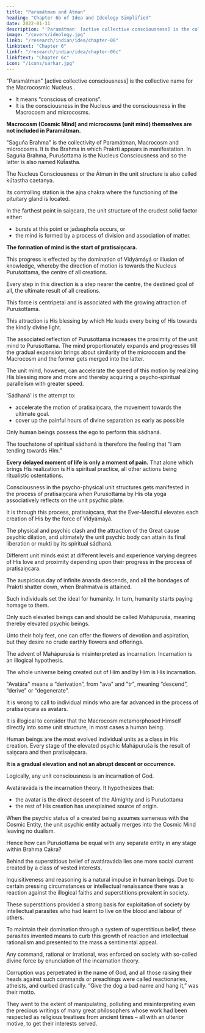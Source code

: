 ```yaml
---
title: "Paramátman and Atman"
heading: "Chapter 6b of Idea and Ideology Simplified"
date: 2022-01-31
description: "'Paramátman' [active collective consciousness] is the collective name for the Macrocosmic Nucleus"
image: "/covers/ideology.jpg"
linkb: "/research/indian/idea/chapter-06"
linkbtext: "Chapter 6"
linkf: "/research/indian/idea/chapter-06c"
linkftext: "Chapter 6c"
icon: "/icons/sarkar.jpg"
---
```



<!-- ## Paramátman and Atman -->

"Paramátman" [active collective consciousness] is the collective name for the Macrocosmic Nucleus.<!--  Puruśottama -->.

<!-- The resultant force of Prakrti bursts out from one of the vertices of the triangle of forces of Prakrti, and that this is the origin of creation. 

The mid-point of this triangle of forces from whose vertex the bursting occurred is Puruśottama. 

The mid-points of these triangles of forces having bursting vertices coincide, and hence Puruśottama is a singular entity. -->

<!-- Philosophers have defined  -->

<!-- , His prota yoga in saiṋcara and ota and prota yogas in pratisaiṋcara.  -->
- It means “conscious of creations”. 
- It is the consciousness in the Nucleus and the consciousness in the Macrocosm and microcosms.

**Macrocosm (Cosmic Mind) and microcosms (unit mind) themselves are not included in Paramátman.** 

"Saguńa Brahma" is the collectivity of Paramátman, Macrocosm and microcosms. It is the Brahma in which Prakrti appears in manifestation. In Saguńa Brahma, Puruśottama is the Nucleus Consciousness and so the latter is also named Kút́astha. 

The Nucleus Consciousness or the Átman in the unit structure is also called kút́astha caetanya.

Its controlling station is the ajna chakra <!-- middle point between the eyebrows, the place --> where the functioning of the pituitary gland is located.

<!-- Saiṋcara is movement away from the Nucleus – the Nucleus itself being the centre of Brahma Cakra, or the great cycle of creation. The force of saiṋcara is, therefore, centrifugal. Philosophy refers to this outward movement as domination by Avidyámáyá or illusion of ignorance. Under the effect of Avidyámáyá creation moves from the subtle to the gross, finally reaching the farthest point in saiṋcara where the crudest solid or kśititattva is formed – where the metamorphosed form of the citta possesses the maximum chemical affinity, with no possibility of any further reduction in the intermolecular and interatomic spaces. -->

In the farthest point in saiṋcara, the unit structure of the  crudest solid factor <!-- Depending on conditions,  --> either:
- bursts at this point or jad́asphot́a occurs, or
- the mind is formed by a process of division and association of matter. 

**The formation of mind is the start of pratisaiṋcara.** 

This progress is effected by the domination of Vidyámáyá or illusion of knowledge, whereby the direction of motion is towards the Nucleus Puruśottama, the centre of all creations. 

Every step in this direction is a step nearer the centre, the destined goal of all, the ultimate result of all creations. 

This force is centripetal and is associated with the growing attraction of Puruśottama. 

This attraction is His blessing by which He leads every being of His towards the kindly divine light. 

The associated reflection of Puruśottama increases the proximity of the unit mind to Puruśottama. The mind proportionately expands and progresses till the gradual expansion brings about similarity of the microcosm and the Macrocosm and the former gets merged into the latter. 

<!-- This process occurs in pratisaiṋcara under the centripetal force of attraction from the Nucleus Consciousness, Puruśottama. -->

The unit mind, however, can accelerate the speed of this motion by realizing His blessing more and more and thereby acquiring a psycho-spiritual parallelism with greater speed. 

'Sádhaná' is the attempt to:
- accelerate the motion of pratisaiṋcara, the movement towards the ultimate goal. 
- cover up the painful hours of divine separation as early as possible

Only human beings possess the ego to perform this sádhaná. 

The touchstone of spiritual sádhaná is therefore the feeling that “I am tending towards Him.”

**Every delayed moment of life is only a moment of pain.** That alone which brings His realization is His spiritual practice, all other actions being ritualistic ostentations.

Consciousness in the psycho-physical unit structures gets manifested in the process of pratisaiṋcara when Puruśottama by His ota yoga associatively reflects on the unit psychic plate. 

It is through this process, pratisaiṋcara, that the Ever-Merciful elevates each creation of His by the force of Vidyámáyá. 

The physical and psychic clash and the attraction of the Great cause psychic dilation, and ultimately the unit psychic body can attain its final liberation or mukti by its spiritual sádhaná. 

Different unit minds exist at different levels and experience varying degrees of His love and proximity depending upon their progress in the process of pratisaiṋcara. 

The auspicious day of infinite ánanda descends, and all the bondages of Prakrti shatter down, when Brahmatva is attained.

Such individuals set the ideal for humanity. In turn, humanity starts paying homage to them. 

Only such elevated beings can and should be called Mahápuruśa, meaning thereby elevated psychic beings. 

Unto their holy feet, one can offer the flowers of devotion and aspiration, but they desire no crude earthly flowers and offerings.

The advent of Mahápuruśa is misinterpreted as incarnation. Incarnation is an illogical hypothesis. 

The whole universe being created out of Him and by Him is His incarnation. 

"Avatára" means a “derivation”, from "ava" and "tr", meaning “descend”, “derive” or “degenerate”. 

It is wrong to call to individual minds who are far advanced in the process of pratisaiṋcara as avatars. 

It is illogical to consider that the Macrocosm metamorphosed Himself directly into some unit structure, in most cases a human being. 

Human beings are the most evolved individual units as a class in His creation. Every stage of the elevated psychic Mahápuruśa is the result of saiṋcara and then pratisaiṋcara. 

**It is a gradual elevation and not an abrupt descent or occurrence.**

Logically, any unit consciousness is an incarnation of God. <!--  or to say that the Messenger of God traverses the path of saiṋcara, goes through a process of evolution and importance, and through psychic dilation in the process of pratisaiṋcara reaches different stages of elevation. --> 

Avatáraváda is the incarnation theory. It hypothesizes that:
- the avatar is the direct descent of the Almighty and is Puruśottama
- the rest of His creation has unexplained <!--  as to its --> source of origin.

<!-- The incarnated being, according to this dogma of degeneration of Puruśottama, cannot have an equal status with Puruśottama.  -->

When the psychic status of a created being assumes sameness with the Cosmic Entity, the unit psychic entity actually merges into the Cosmic Mind leaving no dualism.

Hence how can Puruśottama be equal with <!-- imagined existing as --> any separate entity in any stage within Brahma Cakra? 

<!-- The whole theory of incarnation or avatáraváda is, therefore, not convincing and rational for an intellectual analysis. -->

Behind the superstitious belief of avatáraváda lies one more social current created by a class of vested interests. 

Inquisitiveness and reasoning is a natural impulse in human beings. Due to certain pressing circumstances or intellectual renaissance there was a reaction against the illogical faiths and superstitions prevalent in society. 

These superstitions provided a strong basis for exploitation of society by intellectual parasites who had learnt to live on the blood and labour of others. 

To maintain their domination through a system of superstitious belief, these parasites invented means to curb this growth of reaction and intellectual rationalism and presented to the mass a sentimental appeal. 

Any command, rational or irrational, was enforced on society with so-called divine force by enunciation of the incarnation theory. 

Corruption was perpetrated in the name of God, and all those raising their heads against such commands or preachings were called reactionaries, atheists, and curbed drastically. “Give the dog a bad name and hang it,” was their motto.

They went to the extent of manipulating, polluting and misinterpreting even the precious writings of many great philosophers whose work had been respected as religious treatises from ancient times – all with an ulterior motive, to get their interests served.


